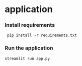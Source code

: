 # application

### Install requirements
`` pip install -r requirements.txt``

### Run the application 

``streamlit run app.py``

